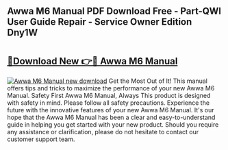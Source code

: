## Awwa M6 Manual PDF Download Free - Part-QWl User Guide Repair - Service Owner Edition Dny1W

# <h2><a href="http://bc36892.oget.top/?id=Awwa+M6+Manual">🔗Download New 👉🔴 Awwa M6 Manual</a></h2>

[![Awwa M6 Manual new download](https://i.imgur.com/5g1atiW.png)](http://bc36892.oget.top/?id=Awwa+M6+Manual)
Get the Most Out of It! This manual offers tips and tricks to maximize the performance of your new Awwa M6 Manual. Safety First Awwa M6 Manual, Always This product is designed with safety in mind. Please follow all safety precautions. Experience the future with the innovative features of your new Awwa M6 Manual. It's our hope that the Awwa M6 Manual has been a clear and easy-to-understand guide in helping you get started with your new product. Should you require any assistance or clarification, please do not hesitate to contact our customer support team.
